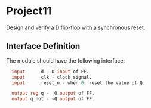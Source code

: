 # Project11
Design and verify a D flip-flop with a synchronous reset.

## Interface Definition
The module should have the following interface:

```verilog
  input      d - D input of FF.
  input      clk - clock signal.
  input      reset_n - when 0, reset the value of Q.

  output reg q -  Q output of FF.
  output q_not - ~Q output of FF.
```
